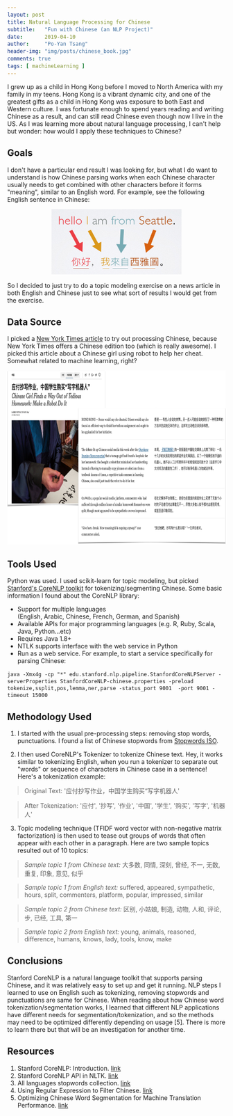 ```yaml
---
layout: post
title: Natural Language Processing for Chinese
subtitle:   "Fun with Chinese (an NLP Project)"
date:       2019-04-10
author:     "Po-Yan Tsang"
header-img: "img/posts/chinese_book.jpg"
comments: true
tags: [ machineLearning ]
---
```


I grew up as a child in Hong Kong before I moved to North America with my family in my teens. Hong Kong is a vibrant dynamic city, and one of the greatest gifts as a child in Hong Kong was exposure to both East and Western culture. I was fortunate enough to spend years reading and writing Chinese as a result, and can still read Chinese even though now I live in the US. As I was learning more about natural language processing, I can't help but wonder: how would I apply these techniques to Chinese?

## Goals
I don't have a particular end result I was looking for, but what I do want to understand is how Chinese parsing works when each Chinese character usually needs to get combined with other characters before it forms "meaning", similar to an English word. For example, see the following English sentence in Chinese:
<p align="center">
  <img width="300" height="150" src="../img/posts/chinese_sent.png">
</p>

So I decided to just try to do a topic modeling exercise on a news article in both English and Chinese just to see what sort of results I would get from the exercise.

## Data Source
I picked a [New York Times article](https://www.nytimes.com/2019/02/21/world/asia/china-handwriting-robot.html) to try out processing Chinese, because New York Times offers a Chinese edition too (which is really awesome). I picked this article about a Chinese girl using robot to help her cheat. Somewhat related to machine learning, right?

<p align="center">
  <img width="700" height="400" src="../img/posts/nytimes-art.png">
</p>

## Tools Used
Python was used. I used scikit-learn for topic modeling, but picked [Stanford's CoreNLP toolkit](https://stanfordnlp.github.io/CoreNLP/) for tokenizing/segmenting Chinese. Some basic information I found about the CoreNLP library:
* Support for multiple languages (English, Arabic, Chinese, French, German, and Spanish)
* Available APIs for major programming languages (e.g. R, Ruby, Scala, Java, Python…etc)
* Requires Java 1.8+
* NTLK supports interface with the web service in Python
* Run as a web service. For example, to start a service specifically for parsing Chinese:

```console
java -Xmx4g -cp "*" edu.stanford.nlp.pipeline.StanfordCoreNLPServer -serverProperties StanfordCoreNLP-chinese.properties -preload tokenize,ssplit,pos,lemma,ner,parse -status_port 9001  -port 9001 -timeout 15000
```

## Methodology Used
1. I started with the usual pre-processing steps: removing stop words, punctuations. I found a list of Chinese stopwords from [Stopwords ISO](https://github.com/stopwords-iso/stopwords-zh/blob/master/stopwords-zh.txt).

2. I then used CoreNLP's Tokenizer to tokenize Chinese text. Hey, it works similar to tokenizing English, when you run a tokenizer to separate out "words" or sequence of characters in Chinese case in a sentence! Here's a tokenization example:

> Original Text: '应付抄写作业，中国学生购买“写字机器人'

> After Tokenization: '应付', '抄写', '作业', '中国', '学生', '购买', '写字', '机器人'

3. Topic modeling technique (TFIDF word vector with non-negative matrix factorization) is then used to tease out groups of words that often appear with each other in a paragraph. Here are two sample topics resulted out of 10 topics:

> *Sample topic 1 from Chinese text:* 大多数, 同情, 深刻, 曾经, 不一, 无数, 重复, 印象, 意见, 似乎

> *Sample topic 1 from English text:* suffered, appeared, sympathetic, hours, split, commenters, platform, popular, impressed, similar

> *Sample topic 2 from Chinese text:* 区别, 小姑娘, 制造, 动物, 人和, 评论, 步, 已经, 工具, 第一

> *Sample topic 2 from English text:* young, animals, reasoned, difference, humans, knows, lady, tools, know, make

## Conclusions
Stanford CoreNLP is a natural language toolkit that supports parsing Chinese, and it was relatively easy to set up and get it running. NLP steps I learned to use on English such as tokenizing, removing stopwords and punctuations are same for Chinese. When reading about how Chinese word tokenization/segmentation works, I learned that different NLP applications have different needs for segmentation/tokenization, and so the methods may need to be optimized differently depending on usage [5]. There is more to learn there but that will be an investigation for another time.

## Resources
1. Stanford CoreNLP: Introduction. [link](http://www.sfs.uni-tuebingen.de/~keberle/NLPTools/presentations/CoreNLP/CoreNLP_introduction.pdf)
2. Stanford CoreNLP API in NLTK. [link](https://github.com/nltk/nltk/wiki/Stanford-CoreNLP-API-in-NLTK)
3. All languages stopwords collection. [link](https://github.com/stopwords-iso/stopwords-zh/blob/master/stopwords-zh.txt)
4. Using Regular Expression to Filter Chinese. [link](https://chenyuzuoo.github.io/posts/28001/)
5. Optimizing Chinese Word Segmentation for Machine Translation Performance. [link](https://nlp.stanford.edu/pubs/acl-wmt08-cws.pdf)
